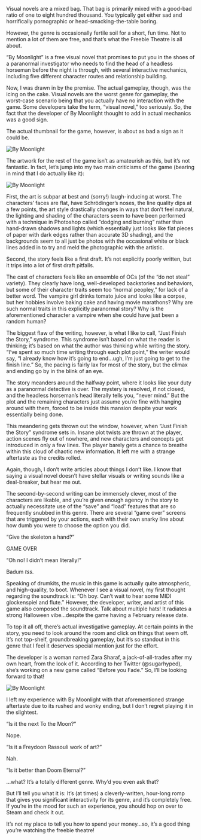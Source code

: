 Visual novels are a mixed bag. That bag is primarily mixed with a good-bad ratio of one to eight hundred thousand. You typically get either sad and horrifically pornographic or head-smacking-the-table boring.

However, the genre is occasionally fertile soil for a short, fun time. Not to mention a lot of them are free, and that’s what the Freebie Theatre is all about.

“By Moonlight” is a free visual novel that promises to put you in the shoes of a paranormal investigator who needs to find the head of a headless horseman before the night is through, with several interactive mechanics, including five different character routes and relationship building.

Now, I was drawn in by the premise. The actual gameplay, though, was the icing on the cake. Visual novels are the worst genre for gameplay, the worst-case scenario being that you actually have no interaction with the game. Some developers take the term, “visual novel,” too seriously. So, the fact that the developer of By Moonlight thought to add in actual mechanics was a good sign.

The actual thumbnail for the game, however, is about as bad a sign as it could be.

![By Moonlight](../images/bymoonlight1.jpg)


The artwork for the rest of the game isn’t as amateurish as this, but it’s not fantastic. In fact, let’s jump into my two main criticisms of the game (bearing in mind that I do actually like it):


![By Moonlight](../images/bymoonlight2.jpg)

First, the art is subpar at best and (sorry!) laugh-inducing at worst. The characters’ faces are flat, have Schrödinger’s noses, the line quality dips at a few points, the art style drastically changes in ways that don’t feel natural, the lighting and shading of the characters seem to have been performed with a technique in Photoshop called “dodging and burning” rather than hand-drawn shadows and lights (which essentially just looks like flat pieces of paper with dark edges rather than accurate 3D shading), and the backgrounds seem to all just be photos with the occasional white or black lines added in to try and meld the photographic with the artistic.

Second, the story feels like a first draft. It’s not explicitly poorly written, but it trips into a lot of first draft pitfalls.

The cast of characters feels like an ensemble of OCs (of the “do not steal” variety). They clearly have long, well-developed backstories and behaviors, but some of their character traits seem too “normal peopley,” for lack of a better word. The vampire girl drinks tomato juice and looks like a corpse, but her hobbies involve baking cake and having movie marathons? Why are such normal traits in this explicitly paranormal story? Why is the aforementioned character a vampire when she could have just been a random human?

The biggest flaw of the writing, however, is what I like to call, “Just Finish the Story,” syndrome. This syndrome isn’t based on what the reader is thinking; it’s based on what the author was thinking while writing the story. “I’ve spent so much time writing through each plot point,” the writer would say, “I already know how it’s going to end…ugh, I’m just going to get to the finish line.” So, the pacing is fairly lax for most of the story, but the climax and ending go by in the blink of an eye.

The story meanders around the halfway point, where it looks like your duty as a paranormal detective is over. The mystery is resolved, if not closed, and the headless horseman’s head literally tells you, “never mind.” But the plot and the remaining characters just assume you’re fine with hanging around with them, forced to be inside this mansion despite your work essentially being done.

This meandering gets thrown out the window, however, when “Just Finish the Story” syndrome sets in. Insane plot twists are thrown at the player, action scenes fly out of nowhere, and new characters and concepts get introduced in only a few lines. The player barely gets a chance to breathe within this cloud of chaotic new information. It left me with a strange aftertaste as the credits rolled.

Again, though, I don’t write articles about things I don’t like. I know that saying a visual novel doesn’t have stellar visuals or writing sounds like a deal-breaker, but hear me out.

The second-by-second writing can be immensely clever, most of the characters are likable, and you’re given enough agency in the story to actually necessitate use of the “save” and “load” features that are so frequently snubbed in this genre. There are several “game over” screens that are triggered by your actions, each with their own snarky line about how dumb you were to choose the option you did.

“Give the skeleton a hand?”

GAME OVER

“Oh no! I didn’t mean literally!”

Badum *tss*.

Speaking of drumkits, the music in this game is actually quite atmospheric, and high-quality, to boot. Whenever I see a visual novel, my first thought regarding the soundtrack is: “Oh boy. Can’t wait to hear some MIDI glockenspiel and flute.” However, the developer, writer, and artist of this game also composed the soundtrack. Talk about multiple hats! It radiates a strong Halloween vibe…despite the game having a February release date.

To top it all off, there’s actual investigative gameplay. At certain points in the story, you need to look around the room and click on things that seem off. It’s not top-shelf, groundbreaking gameplay, but it’s so standout in this genre that I feel it deserves special mention just for the effort.

The developer is a woman named Zara Sharaf, a jack-of-all-trades after my own heart, from the look of it. According to her Twitter (@sugarhyped), she’s working on a new game called “Before you Fade.” So, I’ll be looking forward to that!

![By Moonlight](../images/bymoonlight3.jpg)

I left my experience with By Moonlight with that aforementioned strange aftertaste due to its rushed and wonky ending, but I don’t regret playing it in the slightest.

“Is it the next To the Moon?”

Nope.

“Is it a Freydoon Rassouli work of art?”

Nah.

“Is it better than Doom Eternal?”

…what? It’s a totally different genre. Why’d you even ask that?

But I’ll tell you what it is: It’s (at times) a cleverly-written, hour-long romp that gives you significant interactivity for its genre, and it’s completely free. If you’re in the mood for such an experience, you should hop on over to Steam and check it out.

It’s not my place to tell you how to spend your money…so, it’s a good thing you’re watching the freebie theatre!

